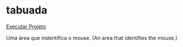 # tabuada

<a href="https://ricardocamarinha.github.io/SimpleProjects-js/tabuada/index.html">Executar Projeto</a>


Uma área que indentifica o mouse. (An area that identifies the mouse.)
